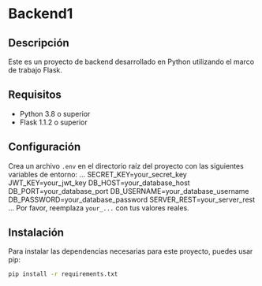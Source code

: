 # Backend1

## Descripción

Este es un proyecto de backend desarrollado en Python utilizando el marco de trabajo Flask.

## Requisitos

- Python 3.8 o superior
- Flask 1.1.2 o superior

## Configuración

Crea un archivo `.env` en el directorio raíz del proyecto con las siguientes variables de entorno:
...
SECRET_KEY=your_secret_key JWT_KEY=your_jwt_key DB_HOST=your_database_host DB_PORT=your_database_port DB_USERNAME=your_database_username DB_PASSWORD=your_database_password SERVER_REST=your_server_rest
...
Por favor, reemplaza `your_...` con tus valores reales.

## Instalación

Para instalar las dependencias necesarias para este proyecto, puedes usar pip:

```bash
pip install -r requirements.txt

